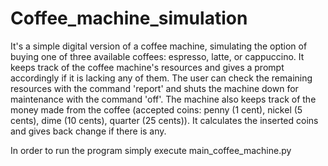 # Coffee_machine_simulation

It's a simple digital version of a coffee machine, simulating the option of buying one of three available coffees: espresso, latte, or cappuccino. It keeps track of the coffee machine's resources and gives a prompt accordingly if it is lacking any of them. The user can check the remaining resources with the command 'report' and shuts the machine down for maintenance with the command 'off'. The machine also keeps track of the money made from the coffee (accepted coins: penny (1 cent), nickel (5 cents), dime (10 cents), quarter (25 cents)). It calculates the inserted coins and gives back change if there is any.

In order to run the program simply execute main_coffee_machine.py





